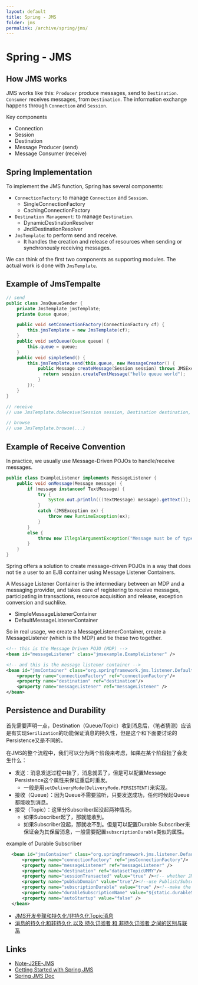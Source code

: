 ```yaml
---
layout: default
title: Spring - JMS
folder: jms
permalink: /archive/spring/jms/
---
```


# Spring - JMS

## How JMS works

JMS works like this: `Producer` produce messages, send to `Destination`. `Consumer` receives messages, from `Destination`. 
The information exchange happens through `Connection` and `Session`.

Key components
- Connection
- Session
- Destination
- Message Producer (send)
- Message Consumer (receive)

## Spring Implementation

To implement the JMS function, Spring has several components: 
- `ConnectionFactory`: to manage `Connection` and `Session`.
  - SingleConnectionFactory
  - CachingConnectionFactory
- `Destination Management`: to manage `Destination`.
  - DynamicDestinationResolver
  - JndiDestinationResolver
- `JmsTemplate`: to perform send and receive.
  - It handles the creation and release of resources when sending or synchronously receiving messages.

We can think of the first two components as supporting modules. The actual work is done with `JmsTemplate`.
  
## Example of JmsTempalte
~~~ java
// send
public class JmsQueueSender {
    private JmsTemplate jmsTemplate;
    private Queue queue;

    public void setConnectionFactory(ConnectionFactory cf) {
        this.jmsTemplate = new JmsTemplate(cf);
    }
    public void setQueue(Queue queue) {
        this.queue = queue;
    }
    public void simpleSend() {
        this.jmsTemplate.send(this.queue, new MessageCreator() {
            public Message createMessage(Session session) throws JMSException {
              return session.createTextMessage("hello queue world");
            }
        });
    }
}

// receive
// use JmsTemplate.doReceive(Session session, Destination destination, java.lang.String messageSelector)

// browse
// use JmsTemplate.browse(...)
~~~

## Example of Receive Convention

In practice, we usually use Message-Driven POJOs to handle/receive messages.

~~~ java
public class ExampleListener implements MessageListener {
    public void onMessage(Message message) {
        if (message instanceof TextMessage) {
            try {
                System.out.println(((TextMessage) message).getText());
            }
            catch (JMSException ex) {
                throw new RuntimeException(ex);
            }
        }
        else {
            throw new IllegalArgumentException("Message must be of type TextMessage");
        }
    }
}
~~~

Spring offers a solution to create message-driven POJOs in a way that does not tie a user to an EJB container using Message Listener Containers. 

A Message Listener Container is the intermediary between an MDP and a messaging provider, and takes care of registering to receive messages, participating in transactions, resource acquisition and release, exception conversion and suchlike.
- SimpleMessageListenerContainer
- DefaultMessageListenerContainer

So in real usage, we create a MessageListenerContainer, create a MessageListener (which is the MDP) and tie these two together.

~~~ xml
<!-- this is the Message Driven POJO (MDP) -->
<bean id="messageListener" class="jmsexample.ExampleListener" />

<!-- and this is the message listener container -->
<bean id="jmsContainer" class="org.springframework.jms.listener.DefaultMessageListenerContainer">
    <property name="connectionFactory" ref="connectionFactory"/>
    <property name="destination" ref="destination"/>
    <property name="messageListener" ref="messageListener" />
</bean>
~~~

## Persistence and Durability

首先需要声明一点，Destination（Queue/Topic）收到消息后，（笔者猜测）应该是有实现`Serilization`的功能保证消息的持久性，但是这个和下面要讨论的Persistence又是不同的。

在JMS的整个流程中，我们可以分为两个阶段来考虑，如果在某个阶段挂了会发生什么：
- 发送：消息发送过程中挂了，消息就丢了，但是可以配置Message Persistence这个属性来保证重启时重发。
  - 一般是用`setDeliveryMode(DeliveryMode.PERSISTENT)`来实现。
- 接收（Queue）：因为Queue不需要监听，只要发送成功，任何时候起Queue都能收到消息。
- 接受（Topic）：这里分Subscriber起没起两种情况。
  - 如果Subscriber起了，那就能收到。
  - 如果Subscriber没起，那就收不到。但是可以配置Durable Subscriber来保证会为其保留消息，一般需要配置`subscriptionDurable`类似的属性。

example of Durable Subscriber

~~~ xml
  <bean id="jmsContainer" class="org.springframework.jms.listener.DefaultMessageListenerContainer">
      <property name="connectionFactory" ref="jmsConnectionFactory"/>
      <property name="messageListener" ref="messageListener" />
      <property name="destination" ref="datasetTopicUMMY"/>
      <property name="sessionTransacted" value="true" /><!-- whether JMS Sessions are transacted-->
      <property name="pubSubDomain" value="true"/><!--use Publish/Subscribe domain (Topics)-->
      <property name="subscriptionDurable" value="true" /><!--make the subscription durable-->
      <property name="durableSubscriptionName" value="${static.durableSubscriptionName}" /><!--subscriber's name-->
      <property name="autoStartup" value="false" />
  </bean>
~~~

- [JMS开发步骤和持久化/非持久化Topic消息](https://www.cnblogs.com/xinhuaxuan/p/6105985.html)
- [消息的持久化和非持久化 以及 持久订阅者 和 非持久订阅者 之间的区别与联系](https://www.cnblogs.com/hapjin/p/5644402.html)

## Links

- [Note-J2EE-JMS](http://chennanni.github.io/note-tech/archive/j2ee/jms/)
- [Getting Started with Spring JMS](http://www.baeldung.com/spring-jms)
- [Spring JMS Doc](https://docs.spring.io/spring/docs/3.0.x/spring-framework-reference/html/jms.html)
